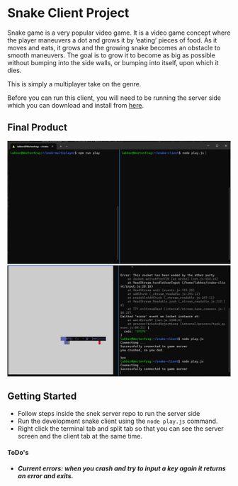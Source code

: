 # Snake Client Project

Snake game is a very popular video game. It is a video game concept where the player maneuvers a dot and grows it by ‘eating’ pieces of food. As it moves and eats, it grows and the growing snake becomes an obstacle to smooth maneuvers. The goal is to grow it to become as big as possible without bumping into the side walls, or bumping into itself, upon which it dies.

This is simply a multiplayer take on the genre.

Before you can run this client, you will need to be running the server side which you can download and install from [here](https://github.com/taniarascia/snek). 

## Final Product

!["image showing commands before running"](./images/post_game.png)
!["pic of game in action"](./images/game.png)


## Getting Started

- Follow steps inside the snek server repo to run the server side
- Run the development snake client using the `node play.js` command.
- Right click the terminal tab and split tab so that you can see the server screen and the client tab at the same time.

#### ToDo's
- ##### Current errors: when you crash and try to input a key again it returns an error and exits.